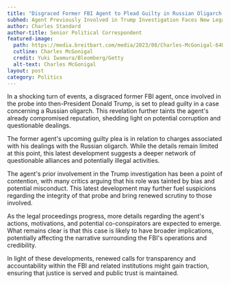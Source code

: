 ```yaml
---
title: "Disgraced Former FBI Agent to Plead Guilty in Russian Oligarch Case"
subhed: Agent Previously Involved in Trump Investigation Faces New Legal Hurdles
author: Charles Standard
author-title: Senior Political Correspondent
featured-image: 
  path: https://media.breitbart.com/media/2023/08/Charles-McGonigal-640x480.jpg
  cutline: Charles McGonigal
  credit: Yuki Iwamura/Bloomberg/Getty
  alt-text: Charles McGonigal
layout: post
category: Politics
---
```


In a shocking turn of events, a disgraced former FBI agent, once involved in the probe into then-President Donald Trump, is set to plead guilty in a case concerning a Russian oligarch. This revelation further taints the agent's already compromised reputation, shedding light on potential corruption and questionable dealings.

The former agent's upcoming guilty plea is in relation to charges associated with his dealings with the Russian oligarch. While the details remain limited at this point, this latest development suggests a deeper network of questionable alliances and potentially illegal activities.

The agent's prior involvement in the Trump investigation has been a point of contention, with many critics arguing that his role was tainted by bias and potential misconduct. This latest development may further fuel suspicions regarding the integrity of that probe and bring renewed scrutiny to those involved.

As the legal proceedings progress, more details regarding the agent's actions, motivations, and potential co-conspirators are expected to emerge. What remains clear is that this case is likely to have broader implications, potentially affecting the narrative surrounding the FBI's operations and credibility.

In light of these developments, renewed calls for transparency and accountability within the FBI and related institutions might gain traction, ensuring that justice is served and public trust is maintained.

